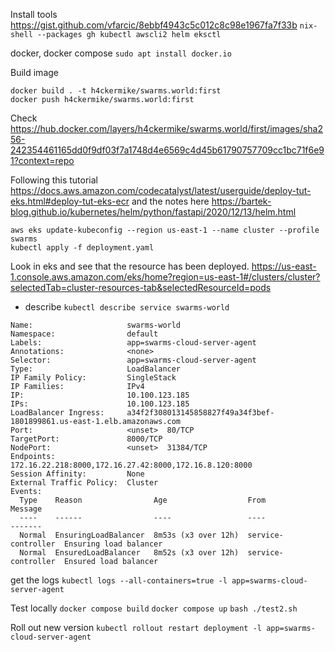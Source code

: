 
Install tools
https://gist.github.com/vfarcic/8ebbf4943c5c012c8c98e1967fa7f33b
`nix-shell --packages gh kubectl awscli2 helm eksctl`

docker, docker compose
`sudo apt install docker.io`



Build image
```
docker build . -t h4ckermike/swarms.world:first
docker push h4ckermike/swarms.world:first
```

Check 
https://hub.docker.com/layers/h4ckermike/swarms.world/first/images/sha256-242354461165dd0f9df03f7a1748d4e6569c4d45b61790757709cc1bc71f6e91?context=repo

Following this tutorial
https://docs.aws.amazon.com/codecatalyst/latest/userguide/deploy-tut-eks.html#deploy-tut-eks-ecr
and the notes here
https://bartek-blog.github.io/kubernetes/helm/python/fastapi/2020/12/13/helm.html

```
aws eks update-kubeconfig --region us-east-1 --name cluster --profile swarms
kubectl apply -f deployment.yaml
```

Look in eks and see that the resource has been deployed.
https://us-east-1.console.aws.amazon.com/eks/home?region=us-east-1#/clusters/cluster?selectedTab=cluster-resources-tab&selectedResourceId=pods

* describe
`kubectl describe service swarms-world`

```
Name:                     swarms-world
Namespace:                default
Labels:                   app=swarms-cloud-server-agent
Annotations:              <none>
Selector:                 app=swarms-cloud-server-agent
Type:                     LoadBalancer
IP Family Policy:         SingleStack
IP Families:              IPv4
IP:                       10.100.123.185
IPs:                      10.100.123.185
LoadBalancer Ingress:     a34f2f308013145858827f49a34f3bef-1801899861.us-east-1.elb.amazonaws.com
Port:                     <unset>  80/TCP
TargetPort:               8000/TCP
NodePort:                 <unset>  31384/TCP
Endpoints:                172.16.22.218:8000,172.16.27.42:8000,172.16.8.120:8000
Session Affinity:         None
External Traffic Policy:  Cluster
Events:
  Type    Reason                Age                  From                Message
  ----    ------                ----                 ----                -------
  Normal  EnsuringLoadBalancer  8m53s (x3 over 12h)  service-controller  Ensuring load balancer
  Normal  EnsuredLoadBalancer   8m52s (x3 over 12h)  service-controller  Ensured load balancer

```

get the logs
`kubectl logs --all-containers=true -l app=swarms-cloud-server-agent`

Test locally
`docker compose build`
`docker compose up`
`bash ./test2.sh`

Roll out new version
`kubectl rollout restart deployment -l app=swarms-cloud-server-agent`
